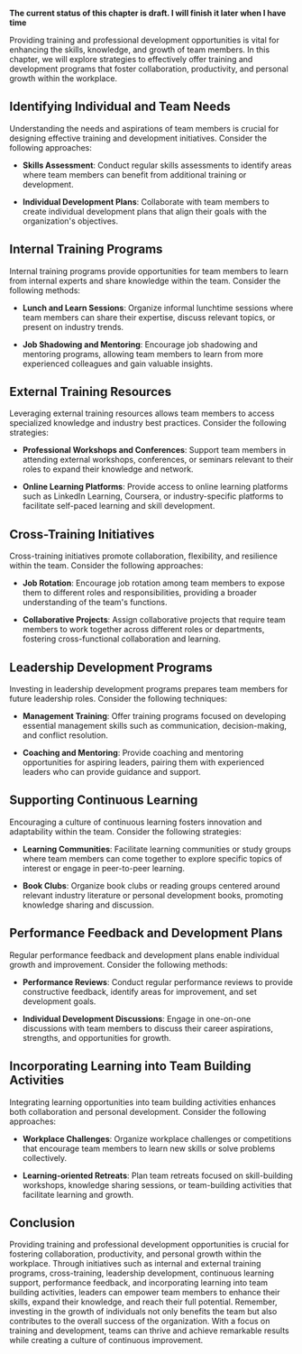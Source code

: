 **The current status of this chapter is draft. I will finish it later when I have time**

Providing training and professional development opportunities is vital for enhancing the skills, knowledge, and growth of team members. In this chapter, we will explore strategies to effectively offer training and development programs that foster collaboration, productivity, and personal growth within the workplace.

**Identifying Individual and Team Needs**
-----------------------------------------

Understanding the needs and aspirations of team members is crucial for designing effective training and development initiatives. Consider the following approaches:

* **Skills Assessment**: Conduct regular skills assessments to identify areas where team members can benefit from additional training or development.

* **Individual Development Plans**: Collaborate with team members to create individual development plans that align their goals with the organization's objectives.

**Internal Training Programs**
------------------------------

Internal training programs provide opportunities for team members to learn from internal experts and share knowledge within the team. Consider the following methods:

* **Lunch and Learn Sessions**: Organize informal lunchtime sessions where team members can share their expertise, discuss relevant topics, or present on industry trends.

* **Job Shadowing and Mentoring**: Encourage job shadowing and mentoring programs, allowing team members to learn from more experienced colleagues and gain valuable insights.

**External Training Resources**
-------------------------------

Leveraging external training resources allows team members to access specialized knowledge and industry best practices. Consider the following strategies:

* **Professional Workshops and Conferences**: Support team members in attending external workshops, conferences, or seminars relevant to their roles to expand their knowledge and network.

* **Online Learning Platforms**: Provide access to online learning platforms such as LinkedIn Learning, Coursera, or industry-specific platforms to facilitate self-paced learning and skill development.

**Cross-Training Initiatives**
------------------------------

Cross-training initiatives promote collaboration, flexibility, and resilience within the team. Consider the following approaches:

* **Job Rotation**: Encourage job rotation among team members to expose them to different roles and responsibilities, providing a broader understanding of the team's functions.

* **Collaborative Projects**: Assign collaborative projects that require team members to work together across different roles or departments, fostering cross-functional collaboration and learning.

**Leadership Development Programs**
-----------------------------------

Investing in leadership development programs prepares team members for future leadership roles. Consider the following techniques:

* **Management Training**: Offer training programs focused on developing essential management skills such as communication, decision-making, and conflict resolution.

* **Coaching and Mentoring**: Provide coaching and mentoring opportunities for aspiring leaders, pairing them with experienced leaders who can provide guidance and support.

**Supporting Continuous Learning**
----------------------------------

Encouraging a culture of continuous learning fosters innovation and adaptability within the team. Consider the following strategies:

* **Learning Communities**: Facilitate learning communities or study groups where team members can come together to explore specific topics of interest or engage in peer-to-peer learning.

* **Book Clubs**: Organize book clubs or reading groups centered around relevant industry literature or personal development books, promoting knowledge sharing and discussion.

**Performance Feedback and Development Plans**
----------------------------------------------

Regular performance feedback and development plans enable individual growth and improvement. Consider the following methods:

* **Performance Reviews**: Conduct regular performance reviews to provide constructive feedback, identify areas for improvement, and set development goals.

* **Individual Development Discussions**: Engage in one-on-one discussions with team members to discuss their career aspirations, strengths, and opportunities for growth.

**Incorporating Learning into Team Building Activities**
--------------------------------------------------------

Integrating learning opportunities into team building activities enhances both collaboration and personal development. Consider the following approaches:

* **Workplace Challenges**: Organize workplace challenges or competitions that encourage team members to learn new skills or solve problems collectively.

* **Learning-oriented Retreats**: Plan team retreats focused on skill-building workshops, knowledge sharing sessions, or team-building activities that facilitate learning and growth.

**Conclusion**
--------------

Providing training and professional development opportunities is crucial for fostering collaboration, productivity, and personal growth within the workplace. Through initiatives such as internal and external training programs, cross-training, leadership development, continuous learning support, performance feedback, and incorporating learning into team building activities, leaders can empower team members to enhance their skills, expand their knowledge, and reach their full potential. Remember, investing in the growth of individuals not only benefits the team but also contributes to the overall success of the organization. With a focus on training and development, teams can thrive and achieve remarkable results while creating a culture of continuous improvement.

